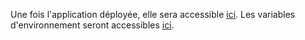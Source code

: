 Une fois l'application déployée, elle sera accessible [ici](https://editor-pr202.review.pix.fr).
Les variables d'environnement seront accessibles [ici](https://dashboard.scalingo.com/apps/osc-fr1/pix-lcms-review-pr49/environment).
